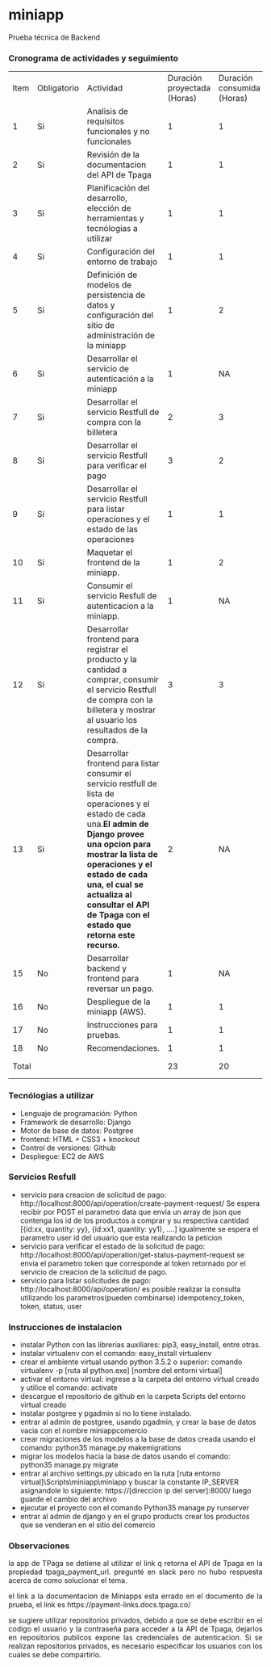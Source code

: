 # miniapp
Prueba técnica de Backend

<h3>Cronograma de actividades y seguimiento</h3>
<table>
  <tr>
    <td>Item</td>
    <td>Obligatorio</td>
    <td>Actividad</td>
    <td>Duración proyectada (Horas)</td>
    <td>Duración consumida (Horas)</td>
    <td>Estado </td>
  </tr>
   <tr>
    <td>1</td>
    <td>Si</td>
    <td>Analisis de requisitos funcionales y no funcionales</td>
    <td>1</td>
    <td>1</td>
    <td>Completada</td>
  </tr>
  <tr>
    <td>2</td>
    <td>Si</td>
    <td>Revisión de la documentacion del API de Tpaga</td>
    <td>1</td>
    <td>1</td>
    <td>Completada</td>
  </tr>
  <tr>
    <td>3</td>
    <td>Si</td>
    <td>Planificación del desarrollo, elección de herramientas y tecnólogias a utilizar</td>
    <td>1</td>
    <td>1</td>
    <td>Completada</td>
  </tr>
  <tr>
    <td>4</td>
    <td>Si</td>
    <td>Configuración del entorno de trabajo</td>
    <td>1</td>
    <td>1</td>
    <td>Completada</td>
  </tr>
  <tr>
    <td>5</td>
    <td>Si</td>
    <td>Definición de modelos de persistencia de datos y configuración del sitio de administración de la miniapp</td>
    <td>1</td>
    <td>2</td>
    <td>Completada</td>
  </tr>
    <tr>
    <td>6</td>
    <td>Si</td>
    <td>Desarrollar el servicio de autenticación a la miniapp</td>
    <td>1</td>
    <td>NA</td>
    <td>Por ejecutar</td>
  </tr>
  <tr>
    <td>7</td>
    <td>Si</td>
    <td>Desarrollar el servicio Restfull de compra con la billetera</td>
    <td>2</td>
    <td>3</td>
    <td>Completada</td>
  </tr>
  <tr>
    <td>8</td>
    <td>Si</td>
    <td>Desarrollar el servicio Restfull para verificar el pago</td>
    <td>3</td>
    <td>2</td>
    <td>Completado</td>
  </tr>
  <tr>
    <td>9</td>
    <td>Si</td>
    <td>Desarrollar el servicio Restfull para listar operaciones y el estado de las operaciones</td>
    <td>1</td>
    <td>1</td>
    <td>Completado</td>
  </tr>
  <tr>
    <td>10</td>
    <td>Si</td>
    <td>Maquetar el frontend de la miniapp.</td>
    <td>1</td>
    <td>2</td>
    <td>Completado</td>
  </tr> 
  <tr>
    <td>11</td>
    <td>Si</td>
    <td>Consumir el servicio Resfull de autenticacion a la miniapp.</td>
    <td>1</td>
    <td>NA</td>
    <td>Por ejecutar</td>
  </tr>

  <tr>
    <td>12</td>
    <td>Si</td>
    <td>Desarrollar frontend para registrar el producto y la cantidad a comprar, consumir el servicio Restfull de compra con la billetera y mostrar al usuario los resultados de la compra.</td>
    <td>3</td>
    <td>3</td>
    <td>Completado</td>
  </tr>
  <tr>
    <td>13</td>
    <td>Si</td>
    <td>Desarrollar frontend para listar consumir el servicio restfull de lista de operaciones y el estado de cada una.<b>El admin de Django provee una opcion para mostrar la lista de operaciones y el estado de cada una, el cual se actualiza al consultar el API de Tpaga con el estado que retorna este recurso.</b></td>
    <td>2</td>
    <td>NA</td>
    <td>Por ejecutar</td>
  </tr>
  <tr>
    <td>15</td>
    <td>No</td>
    <td>Desarrollar backend y frontend para reversar un pago.</td>
    <td>1</td>
    <td>NA</td>
    <td>Por ejecutar</td>
  </tr>
  <tr>
    <td>16</td>
    <td>No</td>
    <td>Despliegue de la miniapp (AWS).</td>
    <td>1</td>
    <td>1</td>
    <td>Completado</td>
  </tr>
    <tr>
    <td>17</td>
    <td>No</td>
    <td>Instrucciones para pruebas.</td>
    <td>1</td>
    <td>1</td>
    <td>Completado</td>
  </tr>
   <tr>
    <td>18</td>
    <td>No</td>
    <td>Recomendaciones.</td>
    <td>1</td>
    <td>1</td>
    <td>Completado</td>
  </tr>
  <tr>
    <td colspan="3">Total</td>
    <td> 23 </td>
    <td> 20 </td>
    <td> En ejecución </td>
  </tr>
</table>


<h3>Tecnólogias a utilizar</h3>
<ul>
  <li>Lenguaje de programación: Python</li>
  <li>Framework de desarrollo: Django</li>
  <li>Motor de base de datos: Postgree</li>
  <li>frontend: HTML + CSS3 + knockout</li>
  <li>Control de versiones: Github</li>
  <li>Despliegue: EC2 de AWS</li>
</ul>

<h3>Servicios Resfull</h3>
<ul>
  <li>
    </b>servicio para creacion de solicitud de pago:</b>
    http://localhost:8000/api/operation/create-payment-request/
    Se espera recibir por POST el parametro data que envia un array de json que contenga
    los id de los productos a comprar y su respectiva cantidad
    [{id:xx, quantity: yy}, {id:xx1, quantity: yy1}, ....]
    igualmente se espera el parametro user id del usuario que esta realizando la peticion
  </li>
  <li>
  </b>servicio para verificar el estado de la solicitud de pago:</b>
  http://localhost:8000/api/operation/get-status-payment-request
  se envia el parametro token que corresponde al token retornado por el 
  servicio de creacion de la solicitud de pago.
  </li>
  <li>
    </b>servicio para listar solicitudes de pago:</b>
    http://localhost:8000/api/operation/
     es posible realizar la consulta utilizando los parametros(pueden combinarse) 
     idempotency_token, token, status, user
  </li>
</ul>

<h3>Instrucciones de instalacion</h3>
<ul>
  <li>
    instalar Python con las librerias auxiliares: pip3, easy_install, entre otras.
  </li>
  <li>
    instalar virtualenv con el comando: easy_install virtualenv
  </li>
  <li>
    crear el ambiente virtual usando python 3.5.2 o superior: comando virtualenv -p [ruta al python.exe] [nombre del entorni virtual]
  </li>
  <li>
    activar el entorno virtual: ingrese a la carpeta del entorno virtual creado y utilice el comando: activate
  </li>
  <li>
    descargue el repositorio de github en la carpeta Scripts del entorno virtual creado
  </li>
  <li>
    instalar postgree y pgadmin si no lo tiene instalado.
  </li>
  <li>
    entrar al admin de postgree, usando pgadmin, y crear la base de datos vacia con el nombre miniappcomercio
  </li>
  <li>crear migraciones de los modelos a la base de datos creada usando el comando: python35 manage.py makemigrations</li>
  <li>migrar los modelos hacia la base de datos usando el comando: python35 manage.py migrate</li>
  <li>entrar al archivo settings.py ubicado en la ruta [ruta entorno virtual]\Scripts\miniapp\miniapp y buscar la constante IP_SERVER asignandole lo siguiente: https://[direccion ip del server]:8000/ luego guarde el cambio del archivo</li>
  <li>ejecutar el proyecto con el comando Python35 manage.py runserver</li>
  <li>entrar al admin de django y en el grupo products crear los productos que se venderan en el sitio del comercio</li>
</ul>

<h3>Observaciones</h3>
<p align="justify">
  la app de TPaga se detiene al utilizar el link q retorna el API de Tpaga en la propiedad tpaga_payment_url.
  pregunté en slack pero no hubo respuesta acerca de como solucionar el tema.
</p>

<p align="justify">
  el link a la documentacion de Miniapps esta errado en el documento
de la prueba, el link es https://payment-links.docs.tpaga.co/
</p>
<p align="justify">
  se sugiere utilizar repositorios privados, debido a que se 
debe escribir en el codigo el usuario y la contraseña para acceder
a la API de Tpaga, dejarlos en repositorios publicos expone las
credenciales de autenticacion. Si se realizan repositorios privados, 
es necesario especificar los usuarios con los cuales se debe compartirlo.
 </p>
 


